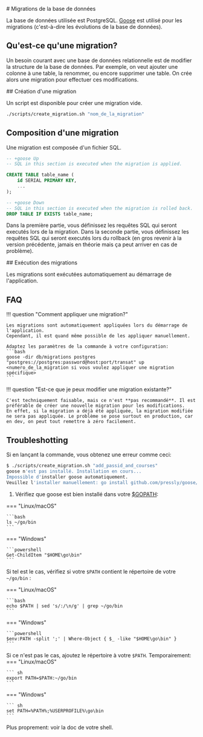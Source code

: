 # Migrations de la base de données

La base de données utilisée est PostgreSQL. [Goose](https://github.com/pressly/goose) est utilisé pour les migrations (c'est-à-dire les évolutions de la base de données).

## Qu'est-ce qu'une migration?

Un besoin courant avec une base de données relationnelle est de modifier la structure de la base de données. Par exemple, on veut ajouter une colonne à une table, la renommer, ou encore supprimer une table. On crée alors une migration pour effectuer ces modifications.

## Création d'une migration

Un script est disponible pour créer une migration vide.

```bash
./scripts/create_migration.sh "nom_de_la_migration"
```

## Composition d'une migration

Une migration est composée d'un fichier SQL.

```sql
-- +goose Up
-- SQL in this section is executed when the migration is applied.

CREATE TABLE table_name (
    id SERIAL PRIMARY KEY,
    ...
);

-- +goose Down
-- SQL in this section is executed when the migration is rolled back.
DROP TABLE IF EXISTS table_name;
```

Dans la première partie, vous définissez les requêtes SQL qui seront executés lors de la migration. Dans la seconde partie, vous définissez les requêtes SQL qui seront executés lors du rollback (en gros revenir à la version précédente, jamais en théorie mais ça peut arriver en cas de problème).

## Exécution des migrations

Les migrations sont exécutées automatiquement au démarrage de l'application.

## FAQ

!!! question "Comment appliquer une migration?"

    Les migrations sont automatiquement appliquées lors du démarrage de l'application.
    Cependant, il est quand même possible de les appliquer manuellement.

    Adaptez les paramètres de la commande à votre configuration:
    ```bash
    goose -dir db/migrations postgres "postgres://postgres:password@host:port/transat" up <numero_de_la_migration si vous voulez appliquer une migration spécifique>
    ```

!!! question "Est-ce que je peux modifier une migration existante?"

    C'est techniquement faisable, mais ce n'est **pas recommandé**. Il est préférable de créer une nouvelle migration pour les modifications.
    En effet, si la migration a déjà été appliquée, la migration modifiée ne sera pas appliquée. Le problème se pose surtout en production, car en dev, on peut tout remettre à zéro facilement.

## Troubleshotting 

Si en lançant la commande, vous obtenez une erreur comme ceci:

```bash
$ ./scripts/create_migration.sh "add_passid_and_courses"
goose n'est pas installé. Installation en cours...
Impossible d'installer goose automatiquement.
Veuillez l'installer manuellement: go install github.com/pressly/goose/v3/cmd/goose@latest
```

1. Vérifiez que goose est bien installé dans votre [$GOPATH](https://go.dev/wiki/GOPATH):

=== "Linux/macOS"

    ```bash
    ls ~/go/bin
    ```

=== "Windows"

    ```powershell
    Get-ChildItem "$HOME\go\bin"
    ```

Si tel est le cas, vérifiez si votre `$PATH` contient le répertoire de votre `~/go/bin`&nbsp;:

=== "Linux/macOS"

    ```bash
    echo $PATH | sed 's/:/\n/g' | grep ~/go/bin
    ```

=== "Windows"

    ```powershell
    $env:PATH -split ';' | Where-Object { $_ -like "$HOME\go\bin" }
    ```

Si ce n'est pas le cas, ajoutez le répertoire à votre `$PATH`. Temporairement:
=== "Linux/macOS"

    ``` sh
    export PATH=$PATH:~/go/bin
    ```

=== "Windows"

    ``` sh
    set PATH=%PATH%;%USERPROFILE%\go\bin
    ```

Plus proprement: voir la doc de votre shell.
